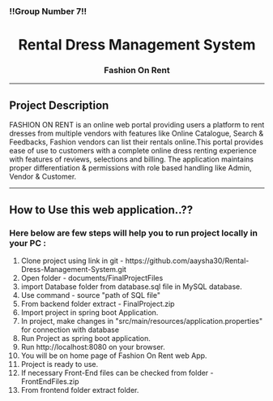 <h3>!!Group Number 7!!</h3>

<h1 align="center"> <b>Rental Dress Management System</b> </h1>
<h3 align="center"> Fashion On Rent </h3>
<hr>
<h2>Project Description</h2>
<p>FASHION ON RENT is an online web portal providing users a platform to rent dresses from multiple vendors with
features like Online Catalogue, Search & Feedbacks, Fashion vendors can list their rentals online.This portal
provides ease of use to customers with a complete online dress renting experience with features of reviews,
selections and billing. The application maintains proper differentiation & permissions with role based handling like
Admin, Vendor & Customer.
</p>
<hr>
<h2>How to Use this web application..??</h2>
<h3>Here below are few steps will help you to run project locally in your PC :</h3>
<ol>
	<li>Clone project using link in git - https://github.com/aaysha30/Rental-Dress-Management-System.git </li>
	<li>Open folder - documents/FinalProjectFiles</li>
	<li>import Database folder from database.sql file in MySQL database.</li>
	<li>Use command - source "path of SQL file" </li>
	<li>From backend folder extract - FinalProject.zip </li>
	<li>Import project in spring boot Application.</li>
	<li>In project, make changes in "src/main/resources/application.properties" for connection with database</li>
	<li>Run Project as spring boot application.</li>
	<li>Run http://localhost:8080 on your browser.</li>
	<li>You will be on home page of Fashion On Rent web App.</li>
	<li>Project is ready to use.</li>
	<li>If necessary Front-End files can be checked from folder - FrontEndFiles.zip </li>
	<li>From frontend folder extract  folder.</li>
</ol>
